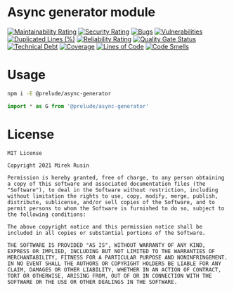 # Async generator module

[![Maintainability Rating](https://sonarcloud.io/api/project_badges/measure?project=preludejs_async-generator&metric=sqale_rating)](https://sonarcloud.io/summary/new_code?id=preludejs_async-generator)
[![Security Rating](https://sonarcloud.io/api/project_badges/measure?project=preludejs_async-generator&metric=security_rating)](https://sonarcloud.io/summary/new_code?id=preludejs_async-generator)
[![Bugs](https://sonarcloud.io/api/project_badges/measure?project=preludejs_async-generator&metric=bugs)](https://sonarcloud.io/summary/new_code?id=preludejs_async-generator)
[![Vulnerabilities](https://sonarcloud.io/api/project_badges/measure?project=preludejs_async-generator&metric=vulnerabilities)](https://sonarcloud.io/summary/new_code?id=preludejs_async-generator)
[![Duplicated Lines (%)](https://sonarcloud.io/api/project_badges/measure?project=preludejs_async-generator&metric=duplicated_lines_density)](https://sonarcloud.io/summary/new_code?id=preludejs_async-generator)
[![Reliability Rating](https://sonarcloud.io/api/project_badges/measure?project=preludejs_async-generator&metric=reliability_rating)](https://sonarcloud.io/summary/new_code?id=preludejs_async-generator)
[![Quality Gate Status](https://sonarcloud.io/api/project_badges/measure?project=preludejs_async-generator&metric=alert_status)](https://sonarcloud.io/summary/new_code?id=preludejs_async-generator)
[![Technical Debt](https://sonarcloud.io/api/project_badges/measure?project=preludejs_async-generator&metric=sqale_index)](https://sonarcloud.io/summary/new_code?id=preludejs_async-generator)
[![Coverage](https://sonarcloud.io/api/project_badges/measure?project=preludejs_async-generator&metric=coverage)](https://sonarcloud.io/summary/new_code?id=preludejs_async-generator)
[![Lines of Code](https://sonarcloud.io/api/project_badges/measure?project=preludejs_async-generator&metric=ncloc)](https://sonarcloud.io/summary/new_code?id=preludejs_async-generator)
[![Code Smells](https://sonarcloud.io/api/project_badges/measure?project=preludejs_async-generator&metric=code_smells)](https://sonarcloud.io/summary/new_code?id=preludejs_async-generator)

# Usage

```bash
npm i -E @prelude/async-generator
```

```ts
import * as G from '@prelude/async-generator'
```

# License

```
MIT License

Copyright 2021 Mirek Rusin

Permission is hereby granted, free of charge, to any person obtaining a copy of this software and associated documentation files (the "Software"), to deal in the Software without restriction, including without limitation the rights to use, copy, modify, merge, publish, distribute, sublicense, and/or sell copies of the Software, and to permit persons to whom the Software is furnished to do so, subject to the following conditions:

The above copyright notice and this permission notice shall be included in all copies or substantial portions of the Software.

THE SOFTWARE IS PROVIDED "AS IS", WITHOUT WARRANTY OF ANY KIND, EXPRESS OR IMPLIED, INCLUDING BUT NOT LIMITED TO THE WARRANTIES OF MERCHANTABILITY, FITNESS FOR A PARTICULAR PURPOSE AND NONINFRINGEMENT. IN NO EVENT SHALL THE AUTHORS OR COPYRIGHT HOLDERS BE LIABLE FOR ANY CLAIM, DAMAGES OR OTHER LIABILITY, WHETHER IN AN ACTION OF CONTRACT, TORT OR OTHERWISE, ARISING FROM, OUT OF OR IN CONNECTION WITH THE SOFTWARE OR THE USE OR OTHER DEALINGS IN THE SOFTWARE.
```
